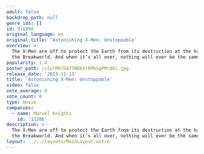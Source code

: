 ```yaml
---
adult: false
backdrop_path: null
genre_ids: []
id: 916898
original_language: en
original_title: 'Astonishing X-Men: Unstoppable'
overview: >-
  The X-Men are off to protect the Earth from its destruction at the hands of
  the Breakworld. And when it’s all over, nothing will ever be the same!
popularity: 1.4
poster_path: /cIvtMh7G877NEKXlRP6SgPMr8bl.jpg
release_date: '2013-11-13'
title: 'Astonishing X-Men: Unstoppable'
video: false
vote_average: 0
vote_count: 0
type: movie
companies:
  - name: Marvel Knights
    id: '11106'
description: >-
  The X-Men are off to protect the Earth from its destruction at the hands of
  the Breakworld. And when it’s all over, nothing will ever be the same!
layout: ../../layouts/MainLayout.astro
---
```


